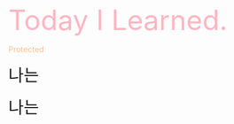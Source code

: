 <span class = "inkfree"><span style="font-size:50px;"><font color="#ffb6c1">Today I Learned.</font></span></span>


<span class="cascadia"><font color="#fac08f">Protected</font></span>

<span style="font-size:30px;"><span class = "Regular">나는</span></span>

<span style="font-size:30px;"><span class = "Chosun">나는</span></span>

